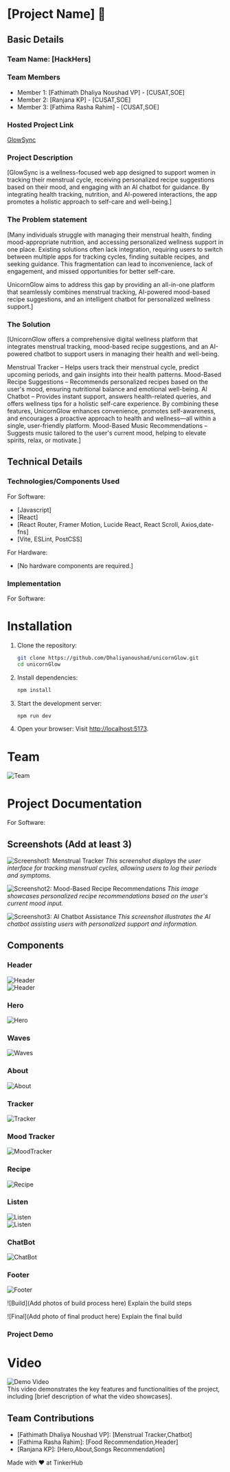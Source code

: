 # [Project Name] 🎯

## Basic Details

### Team Name: [HackHers]

### Team Members

- Member 1: [Fathimath Dhaliya Noushad VP] - [CUSAT,SOE]
- Member 2: [Ranjana KP] - [CUSAT,SOE]
- Member 3: [Fathima Rasha Rahim] - [CUSAT,SOE]

### Hosted Project Link

[GlowSync](https://glowsync.netlify.app/)

### Project Description

[GlowSync is a wellness-focused web app designed to support women in tracking their menstrual cycle, receiving personalized recipe suggestions based on their mood, and engaging with an AI chatbot for guidance. By integrating health tracking, nutrition, and AI-powered interactions, the app promotes a holistic approach to self-care and well-being.]

### The Problem statement

[Many individuals struggle with managing their menstrual health, finding mood-appropriate nutrition, and accessing personalized wellness support in one place. Existing solutions often lack integration, requiring users to switch between multiple apps for tracking cycles, finding suitable recipes, and seeking guidance. This fragmentation can lead to inconvenience, lack of engagement, and missed opportunities for better self-care.

UnicornGlow aims to address this gap by providing an all-in-one platform that seamlessly combines menstrual tracking, AI-powered mood-based recipe suggestions, and an intelligent chatbot for personalized wellness support.]

### The Solution

[UnicornGlow offers a comprehensive digital wellness platform that integrates menstrual tracking, mood-based recipe suggestions, and an AI-powered chatbot to support users in managing their health and well-being.

Menstrual Tracker – Helps users track their menstrual cycle, predict upcoming periods, and gain insights into their health patterns.
Mood-Based Recipe Suggestions – Recommends personalized recipes based on the user's mood, ensuring nutritional balance and emotional well-being.
AI Chatbot – Provides instant support, answers health-related queries, and offers wellness tips for a holistic self-care experience.
By combining these features, UnicornGlow enhances convenience, promotes self-awareness, and encourages a proactive approach to health and wellness—all within a single, user-friendly platform.
Mood-Based Music Recommendations – Suggests music tailored to the user's current mood, helping to elevate spirits, relax, or motivate.]

## Technical Details

### Technologies/Components Used

For Software:

- [Javascript]
- [React]
- [React Router, Framer Motion, Lucide React, React Scroll, Axios,date-fns]
- [Vite, ESLint, PostCSS]

For Hardware:

- [No hardware components are required.]

### Implementation

For Software:

# Installation

1. Clone the repository:

   ```bash
   git clone https://github.com/Dhaliyanoushad/unicornGlow.git
   cd unicornGlow
   ```

2. Install dependencies:

   ```bash
   npm install
   ```

3. Start the development server:

   ```bash
   npm run dev
   ```

4. Open your browser: Visit [http://localhost:5173](http://localhost:5173).

# Team

![Team](images/teaam.jpeg)

# Project Documentation

For Software:

## Screenshots (Add at least 3)

![Screenshot1: Menstrual Tracker](images/tracker.png)
_This screenshot displays the user interface for tracking menstrual cycles, allowing users to log their periods and symptoms._

![Screenshot2: Mood-Based Recipe Recommendations](images/food.png)
_This image showcases personalized recipe recommendations based on the user's current mood input._

![Screenshot3: AI Chatbot Assistance](images/chatbot.png)
_This screenshot illustrates the AI chatbot assisting users with personalized support and information._

## Components

### Header

![Header](images/compo/Header.png)  
![Header](images/compo/Header2.png)

### Hero

![Hero](images/compo/Hero.png)

### Waves

![Waves](images/compo/Waves.png)

### About

![About](images/compo/About.png)

### Tracker

![Tracker](images/compo/tracker.png)

### Mood Tracker

![MoodTracker](images/compo/mood.png)

### Recipe

![Recipe](images/compo/food.png)

### Listen

![Listen](images/compo/song.png)  
![Listen](images/compo/song2.png)

### ChatBot

![ChatBot](images/compo/chat.png)

### Footer

![Footer](images/compo/footer.png)

![Build](Add photos of build process here)
Explain the build steps

![Final](Add photo of final product here)
Explain the final build

### Project Demo

# Video

![Demo Video](https://drive.google.com/file/d/1wkdS3xFU8wyy8ex4mccDSV6D0ncW2Tp6/view)  
This video demonstrates the key features and functionalities of the project, including [brief description of what the video showcases].

## Team Contributions

- [Fathimath Dhaliya Noushad VP]: [Menstrual Tracker,Chatbot]
- [Fathima Rasha Rahim]: [Food Recommendation,Header]
- [Ranjana KP]: [Hero,About,Songs Recommendation]

Made with ❤️ at TinkerHub
